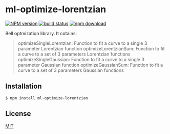# ml-optimize-lorentzian

[![NPM version][npm-image]][npm-url]
[![build status][travis-image]][travis-url]
[![npm download][download-image]][download-url]

Bell optmization library. It cotains:
>optimizeSingleLorentzian: Function to fit a curve to a single 3 parameter Lorentzian function
>optimizeLorentzianSum: Function to fit a curve to a set of 3 parameters Lorentzian functions
>optimizeSingleGaussian: Function to fit a curve to a single 3 parameter Gaussian function
>optimizeGaussianSum: Function to fit a curve to a set of 3 parameters Gaussian functions

## Installation

`$ npm install ml-optimize-lorentzian`


## License

  [MIT](./LICENSE)

[npm-image]: https://img.shields.io/npm/v/ml-optimize-lorentzian.svg?style=flat-square
[npm-url]: https://npmjs.org/package/ml-optimize-lorentzian
[travis-image]: https://img.shields.io/travis/mljs/optimize-lorentzian/master.svg?style=flat-square
[travis-url]: https://travis-ci.org/mljs/optimize-lorentzian
[download-image]: https://img.shields.io/npm/dm/ml-optimize-lorentzian.svg?style=flat-square
[download-url]: https://npmjs.org/package/ml-optimize-lorentzian

